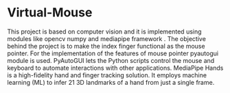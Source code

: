 # Virtual-Mouse
This project is based on computer vision and it  is implemented using modules like opencv numpy and mediapipe framework .
The objective behind the project is to make the index finger functional as the mouse pointer.
For the implementation of  the features of mouse pointer pyautogui module is used.
PyAutoGUI lets the Python scripts control the mouse and keyboard to automate interactions with other applications.
MediaPipe Hands is a high-fidelity hand and finger tracking solution. It employs machine learning (ML) to infer 21 3D landmarks of a hand from just a single frame.



